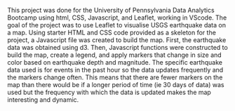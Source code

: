 This project was done for the University of Pennsylvania Data Analytics Bootcamp using html, CSS, Javascript, and Leaflet, working in VScode. The goal of the project was to use Leaflet to visualise USGS earthquake data on a map. Using starter HTML and CSS code provided as a skeleton for the project, a Javascript file was created to build the map. First, the earthquake data was obtained using d3. Then, Javascript functions were constructed to build the map, create a legend, and apply markers that change in size and color based on earthquake depth and magnitude. The specific earthquake data used is for events in the past hour so the data updates frequently and the markers change often. This means that there are fewer markers on the map than there would be if a longer period of time (ie 30 days of data) was used but the frequency with which the data is updated makes the map interesting and dynamic.
